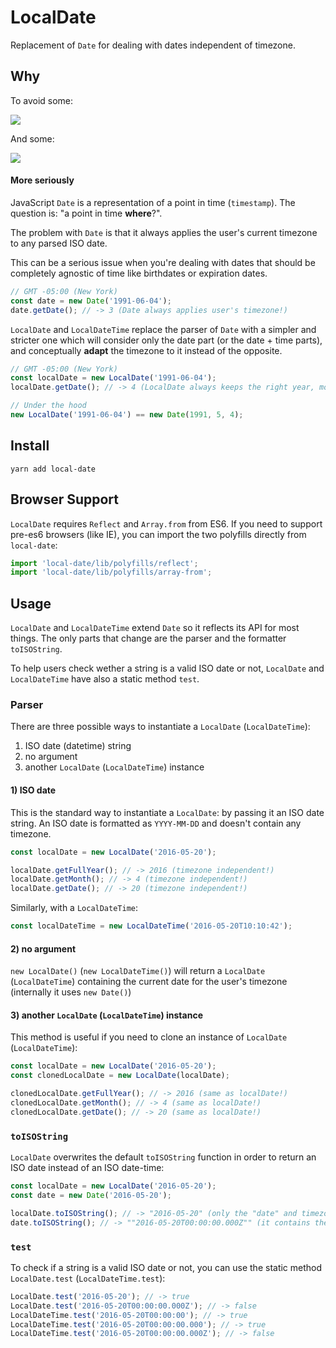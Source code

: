 # LocalDate
Replacement of `Date` for dealing with dates independent of timezone.

## Why
To avoid some:

![](http://imgur.com/hj0uRMy.png)

And some:

![](http://imgur.com/Ku9gmWS.png)

#### More seriously
JavaScript `Date` is a representation of a point in time (`timestamp`). The question is: "a point in time **where**?".

The problem with `Date` is that it always applies the user's current timezone to any parsed ISO date.

This can be a serious issue when you're dealing with dates that should be completely agnostic of time like birthdates or expiration dates.

```js
// GMT -05:00 (New York)
const date = new Date('1991-06-04');
date.getDate(); // -> 3 (Date always applies user's timezone!)
```

`LocalDate` and `LocalDateTime` replace the parser of `Date` with a simpler and stricter one which will consider only the date part (or the date + time parts), and conceptually **adapt** the timezone to it instead of the opposite.

```js
// GMT -05:00 (New York)
const localDate = new LocalDate('1991-06-04');
localDate.getDate(); // -> 4 (LocalDate always keeps the right year, month and day)

// Under the hood
new LocalDate('1991-06-04') == new Date(1991, 5, 4);
```

## Install
```
yarn add local-date
```

## Browser Support
`LocalDate` requires `Reflect` and `Array.from` from ES6.
If you need to support pre-es6 browsers (like IE), you can import the two polyfills directly from `local-date`:

```js
import 'local-date/lib/polyfills/reflect';
import 'local-date/lib/polyfills/array-from';
```

## Usage
`LocalDate` and `LocalDateTime` extend `Date` so it reflects its API for most things.
The only parts that change are the parser and the formatter `toISOString`.

To help users check wether a string is a valid ISO date or not, `LocalDate` and `LocalDateTime` have also a static method `test`.

### Parser
There are three possible ways to instantiate a `LocalDate` (`LocalDateTime`):

1. ISO date (datetime) string
2. no argument
3. another `LocalDate` (`LocalDateTime`) instance

#### 1) ISO date
This is the standard way to instantiate a `LocalDate`: by passing it an ISO date string.
An ISO date is formatted as `YYYY-MM-DD` and doesn't contain any timezone.

```js
const localDate = new LocalDate('2016-05-20');

localDate.getFullYear(); // -> 2016 (timezone independent!)
localDate.getMonth(); // -> 4 (timezone independent!)
localDate.getDate(); // -> 20 (timezone independent!)
```

Similarly, with a `LocalDateTime`:

```js
const localDateTime = new LocalDateTime('2016-05-20T10:10:42');
```

#### 2) no argument
`new LocalDate()` (`new LocalDateTime()`) will return a `LocalDate` (`LocalDateTime`) containing the current date for the user's timezone (internally it uses `new Date()`)

#### 3) another `LocalDate` (`LocalDateTime`) instance
This method is useful if you need to clone an instance of `LocalDate` (`LocalDateTime`):

```js
const localDate = new LocalDate('2016-05-20');
const clonedLocalDate = new LocalDate(localDate);

clonedLocalDate.getFullYear(); // -> 2016 (same as localDate!)
clonedLocalDate.getMonth(); // -> 4 (same as localDate!)
clonedLocalDate.getDate(); // -> 20 (same as localDate!)
```

### `toISOString`
`LocalDate` overwrites the default `toISOString` function in order to return an ISO date instead of an ISO date-time:

```js
const localDate = new LocalDate('2016-05-20');
const date = new Date('2016-05-20');

localDate.toISOString(); // -> "2016-05-20" (only the "date" and timezone independent!)
date.toISOString(); // -> ""2016-05-20T00:00:00.000Z"" (it contains the time as well and is therefore timezone dependent)
```

### `test`
To check if a string is a valid ISO date or not, you can use the static method `LocalDate.test` (`LocalDateTime.test`):

```js
LocalDate.test('2016-05-20'); // -> true
LocalDate.test('2016-05-20T00:00:00.000Z'); // -> false
LocalDateTime.test('2016-05-20T00:00:00'); // -> true
LocalDateTime.test('2016-05-20T00:00:00.000'); // -> true
LocalDateTime.test('2016-05-20T00:00:00.000Z'); // -> false
```
